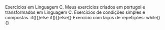 Exercícios em Linguagem C.
Meus exercícios criados em portugol e transformados em Linguagem C.
Exercícios de condições simples e compostas.
if(){}else if(){}else{}
Exercício com laços de repetições:
while(){}
